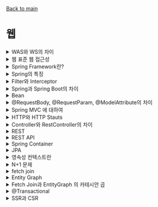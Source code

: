 [Back to main](/README.md)

# 웹
<details>
<summary> WAS와 WS의 차이 </summary>
- WS는 Web Server의 약어로 클라이언트가 브라우저 주소창에 어떤 url을 입력하여 페이지를 요청하면 http 요청을 받아 들여 정적인 콘텐츠를 사용자에게 전달해주는 것으로 비즈니스 로직을 넣을 수 없음
    - Nginx, Apache 등이 예시 

- WAS는 Web Application Server의 약어로 클라이언트가 브라우저 주소창에 어떤 url을 입력하여 페이지를 요청하면 http 요청을 받아들여 동작함. 웹 서버가 할 수 있는 대부분의 기능 외에도 비즈니스 로직을 처리할 수 있어 사용자에게 동적인 콘텐츠 전달 가능
    - Tomcat, PHP, ASP 등
  
</details>

<details>
<summary> 웹 표준 웹 접근성 </summary>

- 웹 표준은 어떤 환경에서도 이용할 수 있는 웹 페이지를
- 웹 접근성은 어떤 사람이든 이용할 수 있는 웹 페이지를 만들 수 있는 방법

</details>

<details>
<summary> Spring Framework란? </summary>

### Framework란
- 특정 형태의 소프트웨어 문제를 해결하기 위해 상호 협력하는 클래스 프레임과 인터페이스 프레임의 집합
- 개발 시간을 줄일 수 있고 오류로부터 자유로울 수 있다는 장점
- 프레임워크는 개발자의 자유를 제한하기 위한 것으로 프레임워크에 의존하면 개발 능력이 떨어질 수 있음

### Spring Framework란?
- 스프링 프레임워크는 자바 개발을 편리하게 해주는 오픈소스 경량급 프레임워크

</details>

<details>
<summary> Spring의 특징</summary>

- 스프링은 경량 컨테이너로서 자바 객체의 생성, 소멸과 같은 라이프사이클을 관리하며 스프링으로부터 필요한 객체를 얻어올 수 있음
- 스프링의 특징으로는 IoC, DI, AOP가 있음
### IoC
IoC는 제어의 역전, 컨트롤의 제어권이 사용자가 아닌 프레임워크에 있어서 필요에 따라 스프링에서 사용자의 코드를 호출한다는 것, 예시로 @Controller나 @Service 어노테이션을 통해 생성한 bean 객체의 라이프사이클 관리를 개발자가 아닌 스프링 프레임워크가 관리하게끔 함

### DI
DI는 의존성 주입의 약자로 사용할 객체를 직접 생성하지 않고 외부로부터 주입받아 사용하는 것. 이를 통해 객체간의 결합도를 줄이고 코드 재사용성을 높일 수 있음

### AOP
AOP는 관점지향프로그래밍의 약자로 핵심 비즈니스 로직에서 로깅과 같은 공통 관심사항을 분리하여 모듈화하는 것을 의미함, 중복 코드를 제거하고 재활용성을 극대화할 수 있음

</details>

<details>
<summary> Filter와 Interceptor </summary>

### Filter
- 요청과 응답을 거른 뒤 정제하는 역할
- 웹 컨테이너에 의해 관리, 스프링 범위 밖에서 처리
- Dispatcher Servlet에 요청이 전달되기 전 / 후에 url 패턴에 맞는 모든 요청에 대해 부가 작업을 처리할 수 있는 기능
- 보안 및 인증/인가 관련 작업 시 사용

### Interceptor
- 요청에 대한 작업 전 / 후에 가로채 요청과 응답을 참조, 가공하는 역할
- 스프링 컨텍스트에서 동작
- Dispatcher Servlet이 Controller를 호출하기 전 / 후에 인터셉터가 요청과 응답을 참조하거나 가공
- API 호출에 대한 로깅, Controller로 넘겨주는 정보의 가공

</details> 


<details>
<summary> Spring과 Spring Boot의 차이 </summary>

- Spring은 Java 기반 오픈 소스 프레임워크이며 대표적인 특징으로 DI, IoC, AOP가 있음
- Spring Boot는 Spring Framework를 사용하기 위한 설정의 많은 부분을 자동화한 프레임워크
  - SpringBootApplication이라는 어노테이션을 사용해 외부 라이브러리, 내장 톰캣 서버를 사용할 수 있는 것이 예시

</details>

<details>

<summary> Bean </summary>

- 스프링 컨테이너에 객체를 생성하면 객체끼리 의존성을 주입할 수 있는데, 이렇게 생성한 객체를 빈 이라고함
- @Component 어노테이션을 클래스 상단에 붙이면 해당 클래스들은 스프링 컨테이너에의해 자동으로 생성되어 스프링 빈으로 등록
- @Configuration 어노테이션을 클래스 선언부에 추가하여 설정 클래스를 만들고, 특정 탕비을 리턴하는 메소드를 만들어 @Bean을 붙이면 빈 객체가 생성됨
- 등록된 빈 객체들은 @Autowired나 @RequiredArgsConstructor를 통해 사용할 수 있음

</details>

<details>
<summary> @RequestBody, @RequestParam, @ModelAttribute의 차이 </summary>

### @RequestParam
1개의 HTTP 요청 파라미터를 받기 위해 사용

### @RequestBody
클라이언트가 전송하는 JSON 형태의 HTTP Body 내용을 MessageConverter를 통해 Java 객체로 변환함

### @ModelAttribute
HTTP Body와 HTTP 파라미터의 값들을 생성자, Getter, Setter를 통해 주입하기 위해 사용

</details>

<details>
<summary> Spring MVC 에 대하여</summary>

### Spring MVC란?
- MVC는 Model, View, Controller의 약자로 각 계층별 기능을 구분하는데 중점을 둔 디자인 패턴
- Model은 데이터 관리 및 비즈니스 로직을 처리하는 부분 (DTO, Service)
- View는 비즈니스 로직의 처리 결과를 통해 UI가 표현되는 부분 (html, tymeleaf 등)
- Controller는 사용자의 요청을 처리하고 Model과 View를 중개하는 역할

### Spring MVC 동작 흐름
1. 클라이언트가 URL을 통해 요청을 전송
2. DispatcherServlet이 핸들러 매핑을 통해 해당 요청이 어느 컨트롤러에게 온 요청인지 찾음
3. DispatcherServlet이 핸들러 어뎁터에게 요청의 전달을 맡김
4. 핸들러 어뎁터가 해당 컨트롤러로 요청을 전달
5. 컨트롤러가 비즈니스 로직 처리 후 반환할 뷰의 이름을 반환
6. DispatcherServlet은 뷰 리졸버를 통해 반환할 뷰를 찾음
7. DispatcherServlet이 컨트롤러에서 뷰에 전달할 데이터를 추가
8. 데이터가 추가된 뷰를 반환

#### MVC model1과 model2의 차이
- model1은 JSP 안에 HTML과 Java 코드를 전부 넣어 View와 Controller를 모두 jsp에서 구현하는 구조
- model1로만 처리하기엔 사이트가 방대해져 model2가 나왔음
- model2는 요청 받았을 때와 응답 할 때 처리할 기능을 나누는 것으로 MVC라고 말하는 것은 model2를 의미함

</details>

<details>
<summary> HTTP와 HTTP Stauts </summary>

- HTTP는 서버와 클라이언트간 통신을 위한 통신 규약이다. 사용자가 웹 서버에 http 요청을 전송하고 서버는 사용자에게 http 응답을 응답함
- 응답 시 상태 코드를 통해 요청의 성공 여부를 확인할 수 있음
- 대표적으로 성공을 의미하는 200번대, 클라이언트 오류를 의미하는 400번대, 서버 오류를 의미하는 500번대가 있음

</details>

<details>

<summary> Controller와 RestController의 차이 </summary>

- Spring MVC의 컨트롤러는 @Controller 어노테이션을 적용시키고 RESTful 서비스를 개발 시 @Controller에 @ResponseBody를 합친 RestController를 사용함
- Controller는 View를 반환하기 위해 컨트롤러에서 뷰의 이름을 반환하고 dispatcher servlet이 뷰 리졸버를 통해 뷰를 반환함
- RestController는 컨트롤러에서 View의 이름을 반환하는 것이 아닌 ResponseEntity에 데이터를 담아 JSON 형체로 반환함 
  - Controller 사용 후 return 타입에 @ResponseBody를 붙여 ResponseEntity를 반환하는 것과 흐름이 동일함

</details>


<details>

<summary> REST </summary>

- REST란 자원을 이름으로 구분하여 해당 자원의 상태를 주고 받는 모든 것을 의미
- 어떤 자원에 대해 CRUD 연산을 수행하기 위해 URI로 GET, POST 등의 HTTP 메소드를 통해 요청을 보내며, 요청을 위한 자원을 JSON과 같은 특정한 형태로 표현한 것

### 특징
1. Server-Client 구조
  - 자원이 있는 Server, 자원을 요청하는 Client로 나누어 Server가 API 제공, 비즈니스 로직 처리 및 저장을 책임지고 Client가 사용자 인증, 세션 등을 관리하는 것으로 서로의 역할을 구분시켜 의존성을 줄이는 것
2. Stateless (무상태성)
  - HTTP는 Stateless Protocol이기에 HTTP 프로토콜을 그대로 사용하는 REST 또한 무상태성을 가짐
  - 무상태하다는 것은 작업을 위한 상태 정보를 따로 저장하거나 관리하지 않는다는 것으로 클라이언트의 세션, 쿠키의 정보나 이전 api 요청에 대한 결과 등에 대한 영향 없이 api 요청을 처리하면 된다는 것
3. Cacheable (캐시 처리 기능)
  - 웹 표준 HTTP 프로토콜을 그대로 사용하므로 웹에서 사용하는 기존의 인프라를 그대로 활용할 수 있어 HTTP의 캐싱 기능을 적용할 수 있음
  - HTTP 프로토콜 표준에서 사용하는 Last-Modified Tag 또는 E-Tag를 이용해 캐싱을 구현할 수 있음
    - Last-Modified Tag : API 내용이 마지막으로 변경된 시간, 다음에 동일한 API를 요청할 경우 request header 에 if-modified-since 를 함께 보내 마지막 변경 시간을 체크하고 변경되지 않았을 경우 304 Status 코드를 주면서 활용 가능
    - E-Tag: Last-Modified와 방식은 거의 동일하나 시간 대신 Hash값을 사용함. 다음에 동일한 api를 요청할 경우 If-None-Match를 헤더에 추가하여 서버가 동일한 E-Tag를 가질 경우 304 return
    - 304 : Not-Modified
4. Layered System (계층 구조)
  - Client는 REST API 서버만 호출함
  - REST 서버는 다중 계층으로 구성될 수 있어 보안, 암호화 등의 계층을 추가하는 등 구조상 유연성을 가질 수 있고 PROXY 객체를 사용하는 등 중간매체를 사용해도 클라이언트가 알 수 없다는 것
5. Uniform Interface (인터페이스 일관성)
  - URI로 지정한 자원에 대한 요청을 통일되고, 한정적으로 수행하는 아키텍처 스타일
  - 아키텍처가 특정 언어나 기술에 종속되지 않도록 하는 것
6. Self-Descriptiveness (자체 표현)
  - 요청 메시지만 보고도 쉽게 이해할 수 있는 자체 구조로 표현되어 있음


</details>

<details>

<summary> REST API </summary>

- REST의 특징을 기반으로 API를 구현한 것을 REST API라고 함

- REST API 설계 시 가장 중요한 항목은 URI는 정보의 자원을 표현해야하며 자원에 대한 행위는 HTTP Method로 표현해야함. 단 URI에 Method는 포함해서는 안됨

### 설계 규칙
1. URI에 동사가 아닌 명사를 사용해야함
2. 슬래시(/)로 계층 관계를 표현
3. URI 마지막 문자로 슬래시를 포함하지 않음
4. 밑줄 대신 하이픈을 사용함
5. URI는 소문자로만 구성
6. 파일 확장자를 URI에 포함하지 않음
7. 응답 시 Http 응답 상태 코드를 활용하여 해당 요청에 대한 성공, 실패 여부를 알 수 있어야함

### RESTful API란?

- REST의 설계 규칙을 잘 지켜서 설계된 API를 Restful API라고 함
- API는 요청을 보내는 주소만으로 어떤 것을 요청하는지 파악이 가능해야함


</details>




<details>
<summary> Spring Container </summary>
</details>

<details>
<summary> JPA </summary>
JPA는 Java Persistence API의 약어로 RDBMS와 객체의 패러다임 불일치 문제를 해결하기위해 만들어진 ORM 기술의 표준 API

### 이점
1. 생산성 증가 - 오직 객체지향적 접근만 고려하면 됨
2. 유지 보수 유리 - SQL과 JDBC를 모두 처리해야했던 과정을 JPA가 대신 하기에 수정 시 유지보수에 유리함
3. 성능 최적화 기회를 제공함

### 단점
1. 프로젝트의 규모가 크고 복잡하여 설계가 잘못된 경우, 속도 저하 및 일관성을 무너뜨릴 수 있음

### 꼬리질문1 - 패러다임 불일치 문제
OOP 객체에는 추상화, 상속, 다형성 같은 개념이 있지만 DB에는 없음. 서로가 지향하는 목적이 다르고 둘의 기능과 표현 방법 또한 다르기에 이것을 객체와 RDBMS의 패러다임 불일치 문제라고 함 

### 꼬리질문2 - ORM 기술이란?
Object Relational Mapping의 약어로 객체-관계 매핑 기술입니다. DB 데이터와 객체의 필드를 자동으로 매핑시킨다는 것으로, 객체를 통해 DB 데이터를 다룰 수 있음

### 꼬리질문3 - Spring Data JPA와 JPA의 차이
- Spring Data JPA는 JPA 기반 애플리케이션 개발을 보다 간편하게 만드는 라이브러리

### 꼬리질문4 - JPA와 MyBatis 비교
- MyBatis는 Mapper를 작성해야했으나 JPA는 Mapper가 없었고, 대부분 메소드 이름으로 해결할 수 있어 SQL 문을 직접 작성하지 않아도 해결이 가능해 좋았음


</details>

<details>
<summary> 영속성 컨텍스트란 </summary>
영속성 컨텍스트란 엔티티를 영구 저장하는 환경을 의미

### 생명주기
- 영속
  - 영속성 컨텍스트에 저장된 상태
- 준영속
  - 영속성 컨텍스트에 저장되었다가 분리된 상태
- 비영속
  - 영속성 컨텍스트와 전혀 관계 없는 상태
- 삭제
  - 삭제된 상태

### 이점
- 1차 캐시
  - 조회가 가능하며 1차 캐시에 없으면 DB에서 조회하여 1차 캐시로 가져옴
- 동일성 보장
  - == 비교가 가능
- 쓰기 지연
  - 트랜잭션 커밋 전까지 SQL을 바로 보내지 않고 모아서 보낼 수 있음
- 변경 감지 (더티 체킹)
  - 1차 캐시에 들어온 데이터의 최초 상태를 스냅샷으로 저장하고 커밋 시점에 비교하여 updateSQL을 생성
- 지연 로딩
  - 엔티티 안에서 엔티티를 불러올 때 사용 시점에 쿼리를 날려 가져올 수 있음

</details>

<details>
<summary> N+1 문제 </summary>

1번의 쿼리를 날렸을 때 의도하지 않은 N번의 쿼리가 추가적으로 실행되는 것
- 1대다 또는 다대1의 관계를 가진 엔티티를 조회할 때 발생
- JPA Repository로 find 시 실행하는 첫 쿼리에서 하위 엔티티까지 한 번에 가져오지 않고, 하위 데이터를 사용할 때 추가로 조회하기 때문에 발생


### 문제 해결 방법
1. fetch join
   - 미리 두 테이블을 Join하여 한번에 모든 데이터를 가져오는 방법
   - JPQL을 사용하여 두 테이블을 JOIN하는 쿼리를 직접 작성하는 것
2. Entity Graph
   - @EntityGraph 어노테이션을 사용하여 attributePaths에 같이 조회할 연관 엔티티명을 적어서 해결

#### fetch join vs Entity Graph
Fetch join은 inner join, Entity Graph는 outer join을 기본으로 함
- 기본적으로 outer join보다 inner join이 성능 최적화에 유리하기 때문에 fetch join이 더 많이 사용됨


</details>

<details>
<summary> fetch join </summary>
- 미리 두 테이블을 Join하여 한번에 모든 데이터를 가져오는 방법
- JPQL을 사용하여 두 테이블을 JOIN하는 쿼리를 직접 작성하는 것
- Inner join을 기본으로 함

### 단점
- 쿼리 한번에 모든 데이터를 가져오기 때문에 JPA가 제공하는 Paging API 사용 불가능(Pageable 사용 불가)
  - JPQL 작성 시 CountQuery를 직접 명시하고 이후 OOM 방지를 위해 batchSize를 설정하여 사용할 수 있음
    - bathcSize: 설정한 사이즈만큼 데이터를 끌어와서, 컬랙션이나, 프록시 객체를 한꺼번에 IN쿼리를 이용해서 조회하는 것, 100 ~ 1000이 적당
    - 데이터 사이즈를 확실하게 알 수 없으면 안좋은 방법일 수 있음
- 1:N 관계가 두 개 이상인 경우 사용 불가
  - 대상 컬렉션 객체를 Set으로 설정하면 가능
- 패치 조인 대상에게 별칭 부여 불가능
- 쿼리문을 직접 작성해야함

- fetch join 시 카테시안 곱 문제의 방지를 위해 JPQL 작성 시 DISTINCT를 추가하여 중복을 제거하거나 OneToMany의 필드 타입을 Set으로 선언하여 중복을 제거하는 방법을 사용할 수 있음

</details>

<details>
<summary> Entity Graph </summary>

- @EntityGraph 어노테이션을 사용하는 방법
- 어노테이션 속성 중 attributePaths에 같이 조회할 연관 엔티티명을 적고 ,로 여러 개를 한번에 할 수도 있음
- Fetch join과 동일하게 JPQL을 사용해 Query문을 작성하고 필요한 연관관계를 EntityGraph에 설정
- outer join이 기본적임

</details>

<details>
<summary> Fetch Join과 EntityGraph 의 카테시안 곱 </summary>

카테시안 곱: 두 테이블 사이 유효 join 조건을 적지 않았을 때 해당 테이블에 대한 모든 데이터를 전부 결합하여 테이블에 존재하는 행 갯수를 곱한만큼의 결과 값이 반환되는 것
- 카테시안 곱은 JPA 기능의 문제가 아니라 쿼리의 표현에서 발생하는 문제
- Join 명령 시 명확한 Join 규칙이 주어지지 않았을 때 발생

### 해결방법
- JPQL에 DISTINCT를 추가하여 중복 제거
- OneToMany의 필드 타입을 Set으로 선언하여 중복 제거
  - 순서 보장이 필요한 경우 LinkedHashSet을 사용

</details>

<details>
<summary> @Transactional </summary>

### 동작원리
- Transactional을 메소드 또는 클래스에 명시하면, AOP를 통해 Target 객체를 상속한 Proxy 객체가 생성되며 Proxy 객체의 메소드를 호출하면 Target 메소드 전 후로 트랜잭션 처리를 수행

</details>

<details>
<summary> SSR과 CSR </summary>

### SSR
Server Side Rendering
- 서버쪽에서 렌더링 준비를 끝마친 상태로 클라이언트에 전달
- 서버에서 이미 렌더 가능한 상태로 클라이언트에 전달, JS가 다운로드 되는 동안 사용자가 무언가를 보고 있을 수 있음

### CSR
Client Side Rendering
- 렌더링이 클라이언트 쪽에서 일어남
- 서버는 요청을 받으면 클라이언트에 HTML과 JS를 보냄, 클라이언트는 그것을 받아 렌더링을 시작
- 서버에서 처리 없이 클라이언트로 보내기에 JS가 모두 다운로드되고 실행이 끝나기 전까지 사용자는 빈 화면을 보아야함

### 차이
- 첫페이지 로딩 시간
  - SSR이 더 빠름. CSR은 모두 다운로드 된 이후에 첫 페이지가 나오기 때문
- 나머지 로딩 시간
  - CSR이 더 빠름. SSR은 매번 새로 로딩, CSR은 이미 로딩이 완료된 상태에서 바꾸는 것

### 권장
- SSR
  - 네트워크가 느릴 때
  - 메인 스크립트가 크고 로딩이 매우 느릴 때
  - 최초 로딩이 빨라야하는 사이트
- CSR
  - 네트워크가 빠를 때
  - 사용자에게 보여줘야 하는 데이터의 양이 많을 때
  - 웹 어플리케이션에 사용자와 상호작용할 것들이 많을 때

</details> 